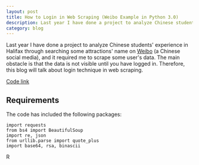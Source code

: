 ```yaml
---
layout: post
title: How to Login in Web Scraping (Weibo Example in Python 3.0)
description: Last year I have done a project to analyze Chinese students' experience in Halifax through searching some attractions' name on <a href="http://markdown.tw">Weibo</a> (a Chinese social media), and it requires me to scrape some user's data. The main obstacle is that the data is not visible until you have logged in. Therefore, this blog will talk about login technique in web scraping.
category: blog
---
```


Last year I have done a project to analyze Chinese students' experience in Halifax through searching some attractions' name on <a href="http://markdown.tw">Weibo</a> (a Chinese social media), and it required me to scrape some user's data. The main obstacle is that the data is not visible until you have logged in. Therefore, this blog will talk about login technique in web scraping.

<a href="https://github.com/danqing117/Weibo-Scraper-Python-">Code link</a> 

## Requirements
The code has included the following packages:

	import requests
	from bs4 import BeautifulSoup
	import re, json
	from urllib.parse import quote_plus
	import base64, rsa, binascii
	
R	
	

  






